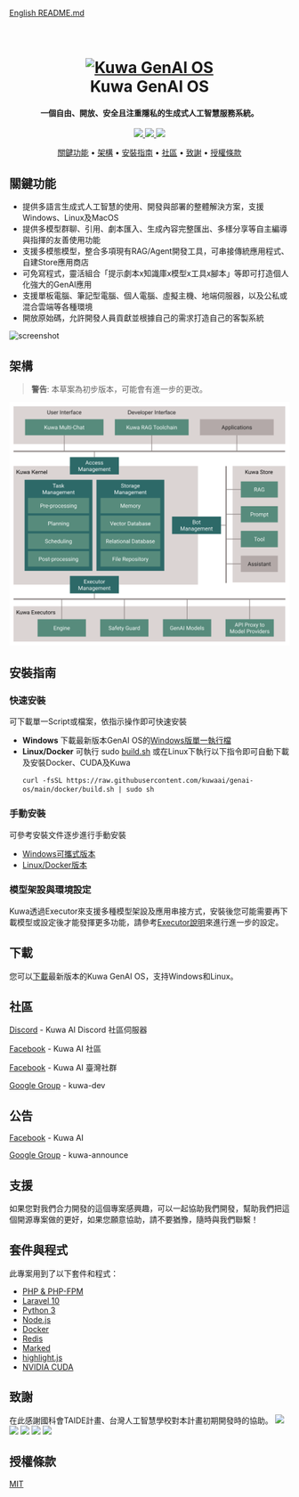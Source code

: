 [English README.md](./README.md)

<h1 align="center">
  <br>
  <a href="https://kuwaai.tw/zh-Hant/">
  <img src="./src/multi-chat/public/images/kuwa.png" alt="Kuwa GenAI OS" width="200"></a>
  <br>
  Kuwa GenAI OS
  <br>
</h1>

<h4 align="center">一個自由、開放、安全且注重隱私的生成式人工智慧服務系統。</h4>

<p align="center">
  <a href="http://makeapullrequest.com">
    <img src="https://img.shields.io/badge/PRs-welcome-brightgreen.svg">
  </a>
  <a href="#">
    <img src="https://img.shields.io/badge/all_contributors-2-orange.svg?style=flat-square">
  </a>
  <a href="https://laravel.com/docs/10.x/releases">
    <img src="https://img.shields.io/badge/maintained%20with-Laravel-cc00ff.svg">
  </a>
</p>

<p align="center">
  <a href="#關鍵功能">關鍵功能</a> •
  <a href="#架構">架構</a> •
  <a href="#安裝指南">安裝指南</a> •
  <a href="#社區">社區</a> •
  <a href="#致謝">致謝</a> •
  <a href="#授權條款">授權條款</a>
</p>

## 關鍵功能
* 提供多語言生成式人工智慧的使用、開發與部署的整體解決方案，支援Windows、Linux及MacOS
* 提供多模型群聊、引用、劇本匯入、生成內容完整匯出、多樣分享等自主編導與指揮的友善使用功能 
* 支援多模態模型，整合多項現有RAG/Agent開發工具，可串接傳統應用程式、自建Store應用商店
* 可免寫程式，靈活組合「提示劇本x知識庫x模型x工具x腳本」等即可打造個人化強大的GenAI應用
* 支援單板電腦、筆記型電腦、個人電腦、虛擬主機、地端伺服器，以及公私或混合雲端等各種環境
* 開放原始碼，允許開發人員貢獻並根據自己的需求打造自己的客製系統

![screenshot](./src/multi-chat/public/images/demo.gif)

## 架構
> **警告**: 本草案為初步版本，可能會有進一步的更改。

[![screenshot](./src/multi-chat/public/images/architecture.svg)](https://kuwaai.tw/os/Intro)

## 安裝指南
### 快速安裝
可下載單一Script或檔案，依指示操作即可快速安裝
* **Windows**
下載最新版本GenAI OS的[Windows版單一執行檔](https://github.com/kuwaai/genai-os/releases)
* **Linux/Docker**
可執行 sudo [build.sh](./docker/build.sh) 或在Linux下執行以下指令即可自動下載及安裝Docker、CUDA及Kuwa
  ```
  curl -fsSL https://raw.githubusercontent.com/kuwaai/genai-os/main/docker/build.sh | sudo sh
  ```
### 手動安裝
可參考安裝文件逐步進行手動安裝
* [Windows可攜式版本](./windows/README_TW.md)
* [Linux/Docker版本](./docker/README_TW.md)

### 模型架設與環境設定
Kuwa透過Executor來支援多種模型架設及應用串接方式，安裝後您可能需要再下載模型或設定後才能發揮更多功能，請參考[Executor說明](./src/executor/README_TW.md)來進行進一步的設定。

## 下載

您可以[下載](https://github.com/kuwaai/genai-os/releases)最新版本的Kuwa GenAI OS，支持Windows和Linux。

## 社區

[Discord](https://discord.gg/4HxYAkvdu5) - Kuwa AI Discord 社區伺服器

[Facebook](https://www.facebook.com/groups/g.kuwaai.org) - Kuwa AI 社區

[Facebook](https://www.facebook.com/groups/g.kuwaai.tw) - Kuwa AI 臺灣社群

[Google Group](https://groups.google.com/g/kuwa-dev) - kuwa-dev

## 公告

[Facebook](https://www.facebook.com/kuwaai) - Kuwa AI

[Google Group](https://groups.google.com/g/kuwa-announce) - kuwa-announce

## 支援

如果您對我們合力開發的這個專案感興趣，可以一起協助我們開發，幫助我們把這個開源專案做的更好，如果您願意協助，請不要猶豫，隨時與我們聯繫！

## 套件與程式

此專案用到了以下套件和程式：

- [PHP & PHP-FPM](https://www.php.net/)
- [Laravel 10](https://laravel.com/)
- [Python 3](https://www.python.org/)
- [Node.js](https://nodejs.org/)
- [Docker](https://www.docker.com/)
- [Redis](https://redis.io/)
- [Marked](https://github.com/chjj/marked)
- [highlight.js](https://highlightjs.org/)
- [NVIDIA CUDA](https://developer.nvidia.com/cuda-toolkit)

## 致謝
在此感謝國科會TAIDE計畫、台灣人工智慧學校對本計畫初期開發時的協助。
<a href="https://www.nuk.edu.tw/"><img src="./src/multi-chat/public/images/logo_NUK.jpg" height="100px"></a>
<a href="https://taide.tw/"><img src="./src/multi-chat/public/images/logo_taide.jpg" height="100px"></a>
<a href="https://www.nstc.gov.tw/"><img src="./src/multi-chat/public/images/logo_NSTCpng.jpg" height="100px"></a>
<a href="https://www.narlabs.org.tw/"><img src="./src/multi-chat/public/images/logo_NARlabs.jpg" height="100px"></a>
<a href="https://aiacademy.tw/"><img src="./src/multi-chat/public/images/logo_AIA.jpg" height="100px"></a>

## 授權條款
[MIT](./LICENSE)
